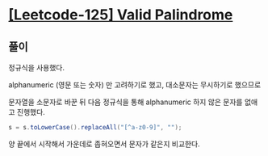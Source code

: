 # [[Leetcode-125] Valid Palindrome](https://leetcode.com/problems/valid-palindrome/)

## 풀이

정규식을 사용했다.

alphanumeric (영문 또는 숫자) 만 고려하기로 했고, 대소문자는 무시하기로 했으므로

문자열을 소문자로 바꾼 뒤 다음 정규식을 통해 alphanumeric 하지 않은 문자를 없애고 진행했다.

```java
s = s.toLowerCase().replaceAll("[^a-z0-9]", "");
```

양 끝에서 시작해서 가운데로 좁혀오면서 문자가 같은지 비교한다.
